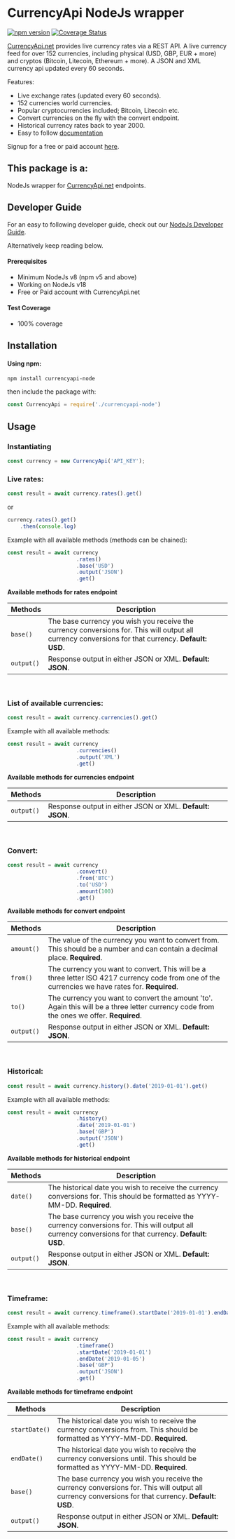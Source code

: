 # CurrencyApi NodeJs wrapper 


[![npm version](https://badge.fury.io/js/currencyapi-node.svg)](https://www.npmjs.com/package/currencyapi-node) [![Coverage Status](https://coveralls.io/repos/github/houseofapis/currencyapi-node/badge.svg?branch=master)](https://coveralls.io/github/houseofapis/currencyapi-node?branch=master) 


<a href="https://currencyapi.net" title="CurrencyApi">CurrencyApi.net</a> provides live currency rates via a REST API. A live currency feed for over 152 currencies, including physical (USD, GBP, EUR + more) and cryptos (Bitcoin, Litecoin, Ethereum + more). A JSON and XML currency api updated every 60 seconds. 

Features:

- Live exchange rates (updated every 60 seconds).
- 152 currencies world currencies.
- Popular cryptocurrencies included; Bitcoin, Litecoin etc.
- Convert currencies on the fly with the convert endpoint.
- Historical currency rates back to year 2000.
- Easy to follow <a href="https://currencyapi.net/documentation" title="currency-api-documentation">documentation</a>

Signup for a free or paid account <a href="https://currencyapi.net/#pricing-sec" title="currency-api-pricing">here</a>.

## This package is a:

NodeJs wrapper for <a href="https://currencyapi.net" title="CurrencyApi">CurrencyApi.net</a> endpoints.

## Developer Guide

For an easy to following developer guide, check out our [NodeJs Developer Guide](https://currencyapi.net/sdk/nodejs).

Alternatively keep reading below.

#### Prerequisites

- Minimum NodeJs v8 (npm v5 and above)
- Working on NodeJs v18
- Free or Paid account with CurrencyApi.net

#### Test Coverage

- 100% coverage

## Installation

#### Using npm:

```bash
npm install currencyapi-node
```
then include the package with:

```javascript
const CurrencyApi = require('./currencyapi-node')
```

## Usage

### Instantiating

```javascript
const currency = new CurrencyApi('API_KEY');
```

### Live rates:

```javascript
const result = await currency.rates().get()
```
or
```javascript
currency.rates().get()
    .then(console.log)
```

Example with all available methods (methods can be chained):
```javascript
const result = await currency
                      .rates()
                      .base('USD')
                      .output('JSON')
                      .get()
```
**Available methods for rates endpoint**

| Methods | Description |
| --- | --- |
| `base()` | The base currency you wish you receive the currency conversions for. This will output all currency conversions for that currency. **Default: USD**. |
| `output()` | Response output in either JSON or XML. **Default: JSON**. |

<br>

### List of available currencies:

```javascript
const result = await currency.currencies().get()
```

Example with all available methods:
```javascript
const result = await currency
                      .currencies()
                      .output('XML')
                      .get()
```

**Available methods for currencies endpoint**

| Methods | Description |
| --- | --- |
| `output()` | Response output in either JSON or XML. **Default: JSON**. |

<br>

### Convert:

```javascript
const result = await currency
                      .convert()
                      .from('BTC')
                      .to('USD')
                      .amount(100)
                      .get()
```

**Available methods for convert endpoint**

| Methods | Description |
| --- | --- |
| `amount()` | The value of the currency you want to convert from. This should be a number and can contain a decimal place. **Required**. |
| `from()` | The currency you want to convert. This will be a three letter ISO 4217 currency code from one of the currencies we have rates for. **Required**. |
| `to()` | The currency you want to convert the amount 'to'. Again this will be a three letter currency code from the ones we offer. **Required**. |
| `output()` | Response output in either JSON or XML. **Default: JSON**. |

<br>

### Historical:

```javascript
const result = await currency.history().date('2019-01-01').get()
```

Example with all available methods:

```javascript
const result = await currency
                      .history()
                      .date('2019-01-01')
                      .base('GBP')
                      .output('JSON')
                      .get()
```

**Available methods for historical endpoint**

| Methods | Description |
| --- | --- |
| `date()` | The historical date you wish to receive the currency conversions for. This should be formatted as YYYY-MM-DD. **Required**. |
| `base()` | The base currency you wish you receive the currency conversions for. This will output all currency conversions for that currency. **Default: USD**. |
| `output()` | Response output in either JSON or XML. **Default: JSON**. |

<br>

### Timeframe:

```javascript
const result = await currency.timeframe().startDate('2019-01-01').endDate('2019-01-05').get()
```

Example with all available methods:

```javascript
const result = await currency
                      .timeframe()
                      .startDate('2019-01-01')
                      .endDate('2019-01-05')
                      .base('GBP')
                      .output('JSON')
                      .get()
```

**Available methods for timeframe endpoint**

| Methods | Description |
| --- | --- |
| `startDate()` | The historical date you wish to receive the currency conversions from. This should be formatted as YYYY-MM-DD. **Required**. |
| `endDate()` | The historical date you wish to receive the currency conversions until. This should be formatted as YYYY-MM-DD. **Required**. |
| `base()` | The base currency you wish you receive the currency conversions for. This will output all currency conversions for that currency. **Default: USD**. |
| `output()` | Response output in either JSON or XML. **Default: JSON**. |
